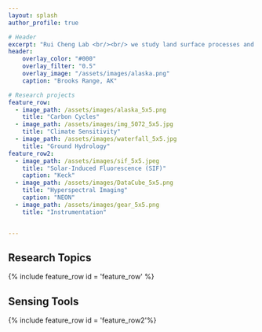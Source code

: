 ```yaml
--- 
layout: splash
author_profile: true

# Header
excerpt: "Rui Cheng Lab <br/><br/> we study land surface processes and their feedbacks with climate with state-of-the-art remote sensing techniques and build advanced environmental sensors."
header:
    overlay_color: "#000"
    overlay_filter: "0.5"
    overlay_image: "/assets/images/alaska.png" 
    caption: "Brooks Range, AK"

# Research projects
feature_row:
  - image_path: /assets/images/alaska_5x5.png
    title: "Carbon Cycles"  
  - image_path: /assets/images/img_5072_5x5.jpg
    title: "Climate Sensitivity"
  - image_path: /assets/images/waterfall_5x5.jpg
    title: "Ground Hydrology"
feature_row2:
  - image_path: /assets/images/sif_5x5.jpeg
    title: "Solar-Induced Fluorescence (SIF)"  
    caption: "Keck"
  - image_path: /assets/images/DataCube_5x5.png
    title: "Hyperspectral Imaging" 
    caption: "NEON"
  - image_path: /assets/images/gear_5x5.png
    title: "Instrumentation"


---
```

## Research Topics
{% include feature_row id = 'feature_row' %}

## Sensing Tools
{% include feature_row id = 'feature_row2'%}